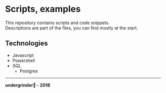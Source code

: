 # Scripts, examples #This repository contains scripts and code snippets.  Descriptions are part of the files, you can find mostly at the start.## Technologies ##* Javascript* Powershell* SQL	* Postgres -----------------------------------------__undergrinder:ghost: - 2018__